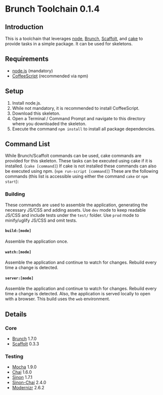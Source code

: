 # Brunch Toolchain 0.1.4

## Introduction

This is a toolchain that leverages [node](http://nodejs.org), [Brunch](http://brunch.io), [Scaffolt](https://github.com/paulmillr/scaffolt), and [cake](http://coffeescript.org/#cake) to provide tasks in a simple package. It can be used for skeletons.


## Requirements
* [node.js](http://nodejs.org) (mandatory)
* [CoffeeScript](http://coffeescript.org/#installation) (recommended via npm)


## Setup
1. Install node.js.
2. While not mandatory, it is recommended to install CoffeeScript.
3. Download this skeleton.
4. Open a Terminal / Command Prompt and navigate to this directory where you downloaded the skeleton.
5. Execute the command `npm install` to install all package dependencies.


## Command List
While Brunch/Scaffolt commands can be used, cake commands are provided for this skeleton. These tasks can be executed using cake if it is installed. (`cake [command]`) If cake is not installed these commands can also be executed using npm. (`npm run-script [command]`) These are the following commands (this list is accessible using either the command `cake` or `npm start`):

### Building
These commands are used to assemble the application, generating the necessary JS/CSS and adding assets. Use `dev` mode to keep readable JS/CSS and include tests under the `test/` folder. Use `prod` mode to minify/uglify JS/CSS and omit tests.

#### `build:[mode]`
Assemble the application once.

#### `watch:[mode]`
Assemble the application and continue to watch for changes. Rebuild every time a change is detected.

#### `server:[mode]`
Assemble the application and continue to watch for changes. Rebuild every time a change is detected. Also, the application is served locally to open with a browser. This build uses the `web` environment.


## Details

### Core
* [Brunch](http://brunch.io) 1.7.0
* [Scaffolt](https://github.com/paulmillr/scaffolt) 0.3.3

### Testing
* [Mocha](http://visionmedia.github.com/mocha/) 1.9.0
* [Chai](http://chaijs.com/) 1.6.0
* [Sinon](http://sinonjs.org/) 1.7.1
* [Sinon-Chai](https://github.com/domenic/sinon-chai) 2.4.0
* [Modernizr](http://modernizr.com/) 2.6.2